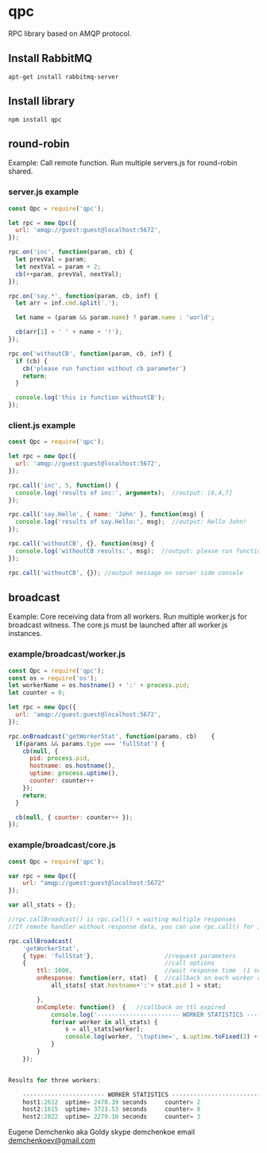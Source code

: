 # qpc

RPC library based on AMQP protocol.


## Install RabbitMQ

```
apt-get install rabbitmq-server
```


## Install library

```
npm install qpc
```


## round-robin

Example: Call remote function.
Run multiple servers.js for round-robin shared.


### server.js example

```js
const Qpc = require('qpc');

let rpc = new Qpc({
  url: 'amqp://guest:guest@localhost:5672',
});

rpc.on('inc', function(param, cb) {
  let prevVal = param;
  let nextVal = param + 2;
  cb(++param, prevVal, nextVal);
});

rpc.on('say.*', function(param, cb, inf) {
  let arr = inf.cmd.split('.');

  let name = (param && param.name) ? param.name : 'world';

  cb(arr[1] + ' ' + name + '!');
});

rpc.on('withoutCB', function(param, cb, inf) {
  if (cb) {
    cb('please run function without cb parameter')
    return;
  }

  console.log('this is function withoutCB');
});
```


### client.js example

```js
const Qpc = require('qpc');

let rpc = new Qpc({
  url: 'amqp://guest:guest@localhost:5672',
});

rpc.call('inc', 5, function() {
  console.log('results of inc:', arguments);  //output: [6,4,7]
});

rpc.call('say.Hello', { name: 'John' }, function(msg) {
  console.log('results of say.Hello:', msg);  //output: Hello John!
});

rpc.call('withoutCB', {}, function(msg) {
  console.log('withoutCB results:', msg);  //output: please run function without cb parameter
});

rpc.call('withoutCB', {}); //output message on server side console
```


## broadcast

Example: Core receiving data from all workers.
Run multiple worker.js for broadcast witness.
The core.js must be launched after all worker.js instances.

### example/broadcast/worker.js

```js
const Qpc = require('qpc');
const os = require('os');
let workerName = os.hostname() + ':' + process.pid;
let counter = 0;

let rpc = new Qpc({
  url: 'amqp://guest:guest@localhost:5672',
});

rpc.onBroadcast('getWorkerStat', function(params, cb)    {
  if(params && params.type === 'fullStat') {
    cb(null, {
      pid: process.pid,
      hostname: os.hostname(),
      uptime: process.uptime(),
      counter: counter++
    });
    return;
  }

  cb(null, { counter: counter++ });
});
```

### example/broadcast/core.js

```js
const Qpc = require('qpc');

var rpc = new Qpc({
    url: "amqp://guest:guest@localhost:5672"
});

var all_stats = {};

//rpc.callBroadcast() is rpc.call() + waiting multiple responses
//If remote handler without response data, you can use rpc.call() for initiate broadcast calls.

rpc.callBroadcast(
    'getWorkerStat',
    { type: 'fullStat'},                    //request parameters
    {                                       //call options
        ttl: 1000,                          //wait response time  (1 seconds), after run onComplete
        onResponse: function(err, stat)  {  //callback on each worker response
            all_stats[ stat.hostname+':'+ stat.pid ] = stat;

        },
        onComplete: function()  {   //callback on ttl expired
            console.log('----------------------- WORKER STATISTICS ----------------------------------------');
            for(var worker in all_stats) {
                s = all_stats[worker];
                console.log(worker, '\tuptime=', s.uptime.toFixed(2) + ' seconds', '\tcounter=', s.counter);
            }
        }
    });


Results for three workers:

    ----------------------- WORKER STATISTICS ----------------------------------------
    host1:2612 	uptime= 2470.39 seconds 	counter= 2
    host2:1615 	uptime= 3723.53 seconds 	counter= 8
    host2:2822 	uptime= 2279.16 seconds 	counter= 3
```

Eugene Demchenko aka Goldy skype demchenkoe email demchenkoev@gmail.com
